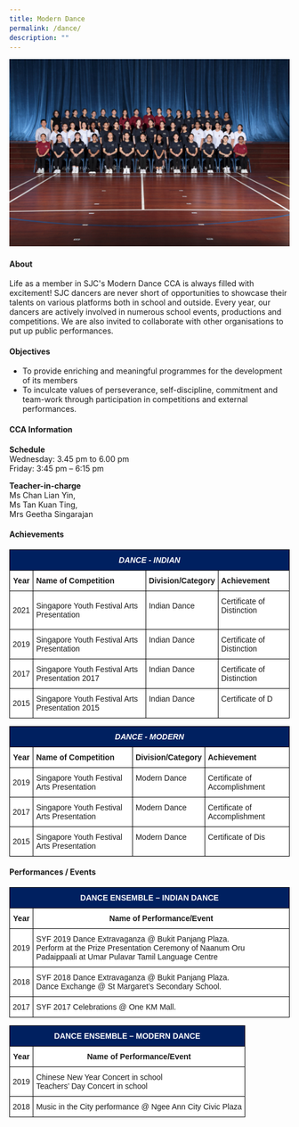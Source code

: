 ```yaml
---
title: Modern Dance
permalink: /dance/
description: ""
---
```

![](/images/CCA/2023/modern%20dance.jpg)

#### **About**


Life as a member in SJC's Modern Dance CCA is always filled with excitement! SJC dancers are never short of opportunities to showcase their talents on various platforms both in school and outside. Every year, our dancers are actively involved in numerous school events, productions and competitions. We are also invited to collaborate with other organisations to put up public performances.

#### **Objectives**


*   To provide enriching and meaningful programmes for the development of its members
*   To inculcate values of perseverance, self-discipline, commitment and team-work through participation in competitions and external performances.

#### **CCA Information**

**Schedule**        
<br>Wednesday: 3.45 pm to 6.00 pm
<br>Friday: 3:45 pm – 6:15 pm<br>

**Teacher-in-charge**
<br>Ms Chan Lian Yin, <br> Ms Tan Kuan Ting,<br>Mrs Geetha Singarajan<br>

#### **Achievements**

<style type="text/css">
.tg  {border-collapse:collapse;border-spacing:0;}
.tg td{border-color:black;border-style:solid;border-width:1px;font-family:Arial, sans-serif;font-size:14px;
  overflow:hidden;padding:10px 5px;word-break:normal;}
.tg th{border-color:black;border-style:solid;border-width:1px;font-family:Arial, sans-serif;font-size:14px;
  font-weight:normal;overflow:hidden;padding:10px 5px;word-break:normal;}
.tg .tg-ypk6{background-color:#002060;color:#FFF;font-style:italic;font-weight:bold;text-align:center;vertical-align:top}
.tg .tg-9hzb{background-color:#FFF;font-weight:bold;text-align:center;vertical-align:top}
.tg .tg-dgl5{background-color:#FFF;font-weight:bold;text-align:left;vertical-align:top}
.tg .tg-f4yw{background-color:#FFF;text-align:center;vertical-align:middle}
.tg .tg-zr06{background-color:#FFF;text-align:left;vertical-align:middle}
.tg .tg-ktyi{background-color:#FFF;text-align:left;vertical-align:top}
</style>
<table class="tg">
<thead>
  <tr>
    <th colspan="4" class="tg-ypk6">DANCE - INDIAN<br></th>
  </tr>
</thead>
<tbody>
  <tr>
    <td class="tg-9hzb">Year<br></td>
    <td class="tg-dgl5">Name of Competition<br></td>
    <td class="tg-dgl5">Division/Category<br></td>
    <td class="tg-dgl5">Achievement<br></td>
  </tr>
  <tr>
    <td class="tg-f4yw"> 2021</td>
    <td class="tg-zr06">Singapore Youth Festival Arts Presentation</td>
    <td class="tg-zr06"> Indian Dance<br><br></td>
    <td class="tg-zr06">Certificate of Distinction <br><br></td>
  </tr>
  <tr>
    <td class="tg-f4yw">2019<br></td>
    <td class="tg-ktyi">Singapore Youth Festival Arts Presentation<br></td>
    <td class="tg-ktyi">Indian Dance<br></td>
    <td class="tg-ktyi">Certificate of Distinction<br></td>
  </tr>
  <tr>
    <td class="tg-f4yw">2017<br></td>
    <td class="tg-ktyi">Singapore Youth Festival Arts Presentation 2017<br></td>
    <td class="tg-ktyi">Indian Dance<br></td>
    <td class="tg-ktyi">Certificate of Distinction<br></td>
  </tr>
  <tr>
    <td class="tg-f4yw">2015<br></td>
    <td class="tg-ktyi">Singapore Youth Festival Arts Presentation 2015<br></td>
    <td class="tg-ktyi">Indian Dance<br></td>
    <td class="tg-ktyi">Certificate of D</td>
  </tr>
</tbody>
</table>

<style type="text/css">
.tg  {border-collapse:collapse;border-spacing:0;}
.tg td{border-color:black;border-style:solid;border-width:1px;font-family:Arial, sans-serif;font-size:14px;
  overflow:hidden;padding:10px 5px;word-break:normal;}
.tg th{border-color:black;border-style:solid;border-width:1px;font-family:Arial, sans-serif;font-size:14px;
  font-weight:normal;overflow:hidden;padding:10px 5px;word-break:normal;}
.tg .tg-ypk6{background-color:#002060;color:#FFF;font-style:italic;font-weight:bold;text-align:center;vertical-align:top}
.tg .tg-9hzb{background-color:#FFF;font-weight:bold;text-align:center;vertical-align:top}
.tg .tg-dgl5{background-color:#FFF;font-weight:bold;text-align:left;vertical-align:top}
.tg .tg-f4yw{background-color:#FFF;text-align:center;vertical-align:middle}
.tg .tg-ktyi{background-color:#FFF;text-align:left;vertical-align:top}
</style>
<table class="tg">
<thead>
  <tr>
    <th class="tg-ypk6" colspan="4">DANCE - MODERN<br></th>
  </tr>
</thead>
<tbody>
  <tr>
    <td class="tg-9hzb">Year<br></td>
    <td class="tg-dgl5">Name of Competition<br></td>
    <td class="tg-dgl5">Division/Category<br></td>
    <td class="tg-dgl5">Achievement<br></td>
  </tr>
  <tr>
    <td class="tg-f4yw">2019<br></td>
    <td class="tg-ktyi">Singapore Youth Festival Arts Presentation<br></td>
    <td class="tg-ktyi">Modern Dance<br></td>
    <td class="tg-ktyi">Certificate of Accomplishment<br></td>
  </tr>
  <tr>
    <td class="tg-f4yw">2017<br></td>
    <td class="tg-ktyi">Singapore Youth Festival Arts Presentation<br></td>
    <td class="tg-ktyi">Modern Dance<br></td>
    <td class="tg-ktyi">Certificate of Accomplishment<br></td>
  </tr>
  <tr>
    <td class="tg-f4yw">2015<br></td>
    <td class="tg-ktyi">Singapore Youth Festival Arts Presentation<br></td>
    <td class="tg-ktyi">Modern Dance<br></td>
    <td class="tg-ktyi">Certificate of Dis</td>
  </tr>
</tbody>
</table>

#### **Performances / Events**

<style type="text/css">
.tg  {border-collapse:collapse;border-spacing:0;}
.tg td{border-color:black;border-style:solid;border-width:1px;font-family:Arial, sans-serif;font-size:14px;
  overflow:hidden;padding:10px 5px;word-break:normal;}
.tg th{border-color:black;border-style:solid;border-width:1px;font-family:Arial, sans-serif;font-size:14px;
  font-weight:normal;overflow:hidden;padding:10px 5px;word-break:normal;}
.tg .tg-t6c5{background-color:#002060;color:#FFF;font-weight:bold;text-align:center;vertical-align:top}
.tg .tg-9hzb{background-color:#FFF;font-weight:bold;text-align:center;vertical-align:top}
.tg .tg-f4yw{background-color:#FFF;text-align:center;vertical-align:middle}
.tg .tg-ktyi{background-color:#FFF;text-align:left;vertical-align:top}
.tg .tg-zr06{background-color:#FFF;text-align:left;vertical-align:middle}
</style>
<table class="tg">
<thead>
  <tr>
    <th colspan="2" class="tg-t6c5">DANCE ENSEMBLE – INDIAN DANCE<br></th>
  </tr>
</thead>
<tbody>
  <tr>
    <td class="tg-9hzb">Year<br></td>
    <td class="tg-9hzb">Name of Performance/Event<br></td>
  </tr>
  <tr>
    <td class="tg-f4yw">2019<br></td>
    <td class="tg-ktyi"><span style="background-color:initial">SYF 2019 Dance Extravaganza @ Bukit Panjang Plaza.</span><br><span style="background-color:initial">Perform at the Prize Presentation Ceremony of Naanum Oru Padaippaali at Umar Pulavar Tamil Language Centre</span></td>
  </tr>
  <tr>
    <td class="tg-f4yw">2018<br></td>
    <td class="tg-ktyi"><span style="background-color:initial">SYF 2018 Dance Extravaganza @ Bukit Panjang Plaza.</span><br><span style="background-color:initial">Dance Exchange @ St Margaret’s Secondary School.</span></td>
  </tr>
  <tr>
    <td class="tg-f4yw">2017<br></td>
    <td class="tg-zr06">SYF 2017 Celebrations @ One KM Mall.</td>
  </tr>
</tbody>
</table>

<style type="text/css">
.tg  {border-collapse:collapse;border-spacing:0;}
.tg td{border-color:black;border-style:solid;border-width:1px;font-family:Arial, sans-serif;font-size:14px;
  overflow:hidden;padding:10px 5px;word-break:normal;}
.tg th{border-color:black;border-style:solid;border-width:1px;font-family:Arial, sans-serif;font-size:14px;
  font-weight:normal;overflow:hidden;padding:10px 5px;word-break:normal;}
.tg .tg-t6c5{background-color:#002060;color:#FFF;font-weight:bold;text-align:center;vertical-align:top}
.tg .tg-9hzb{background-color:#FFF;font-weight:bold;text-align:center;vertical-align:top}
.tg .tg-f4yw{background-color:#FFF;text-align:center;vertical-align:middle}
.tg .tg-ktyi{background-color:#FFF;text-align:left;vertical-align:top}
</style>
<table class="tg">
<thead>
  <tr>
    <th class="tg-t6c5" colspan="2">DANCE ENSEMBLE – MODERN DANCE<br></th>
  </tr>
</thead>
<tbody>
  <tr>
    <td class="tg-9hzb">Year<br></td>
    <td class="tg-9hzb">Name of Performance/Event<br></td>
  </tr>
  <tr>
    <td class="tg-f4yw">2019<br></td>
    <td class="tg-ktyi">Chinese New Year Concert in school<br>Teachers’ Day Concert in school</td>
  </tr>
  <tr>
    <td class="tg-f4yw">2018<br></td>
    <td class="tg-ktyi">Music in the City performance @ Ngee Ann City Civic Plaza</td>
  </tr>
</tbody>
</table>